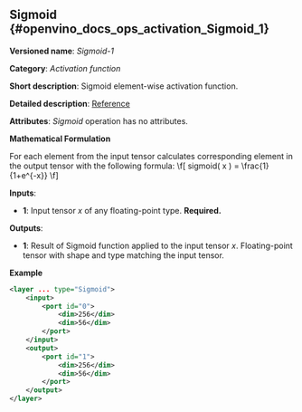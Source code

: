 ## Sigmoid<a name="Sigmoid"></a> {#openvino_docs_ops_activation_Sigmoid_1}

**Versioned name**: *Sigmoid-1*

**Category**: *Activation function*

**Short description**: Sigmoid element-wise activation function.

**Detailed description**: [Reference](https://deepai.org/machine-learning-glossary-and-terms/sigmoid-function)

**Attributes**: *Sigmoid* operation has no attributes.

**Mathematical Formulation**

   For each element from the input tensor calculates corresponding
    element in the output tensor with the following formula:
\f[
sigmoid( x ) = \frac{1}{1+e^{-x}}
\f]

**Inputs**:

*   **1**: Input tensor *x* of any floating-point type. **Required.**

**Outputs**:

*   **1**: Result of Sigmoid function applied to the input tensor *x*. Floating-point tensor with shape and type matching the input tensor.

**Example**

```xml
<layer ... type="Sigmoid">
    <input>
        <port id="0">
            <dim>256</dim>
            <dim>56</dim>
        </port>
    </input>
    <output>
        <port id="1">
            <dim>256</dim>
            <dim>56</dim>
        </port>
    </output>
</layer>

```
